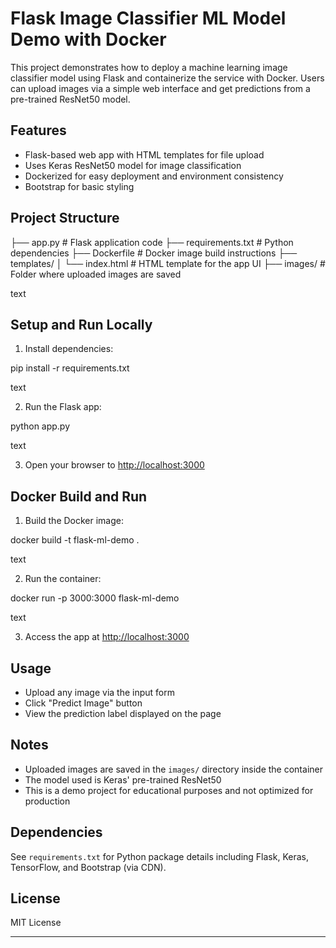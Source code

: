 # Flask Image Classifier ML Model Demo with Docker

This project demonstrates how to deploy a machine learning image classifier model using Flask and containerize the service with Docker. Users can upload images via a simple web interface and get predictions from a pre-trained ResNet50 model.

## Features
- Flask-based web app with HTML templates for file upload
- Uses Keras ResNet50 model for image classification
- Dockerized for easy deployment and environment consistency
- Bootstrap for basic styling

## Project Structure
├── app.py # Flask application code
├── requirements.txt # Python dependencies
├── Dockerfile # Docker image build instructions
├── templates/
│ └── index.html # HTML template for the app UI
├── images/ # Folder where uploaded images are saved

text

## Setup and Run Locally

1. Install dependencies:

pip install -r requirements.txt

text

2. Run the Flask app:

python app.py

text

3. Open your browser to [http://localhost:3000](http://localhost:3000)

## Docker Build and Run

1. Build the Docker image:

docker build -t flask-ml-demo .

text

2. Run the container:

docker run -p 3000:3000 flask-ml-demo

text

3. Access the app at [http://localhost:3000](http://localhost:3000)

## Usage

- Upload any image via the input form
- Click "Predict Image" button
- View the prediction label displayed on the page

## Notes

- Uploaded images are saved in the `images/` directory inside the container
- The model used is Keras' pre-trained ResNet50
- This is a demo project for educational purposes and not optimized for production

## Dependencies

See `requirements.txt` for Python package details including Flask, Keras, TensorFlow, and Bootstrap (via CDN).

## License

MIT License

---
